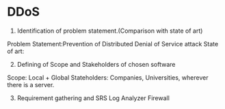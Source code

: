# DDoS
1. Identification of problem statement.(Comparison with state of art)

Problem Statement:Prevention of Distributed Denial of Service attack
State of art:

2. Defining of Scope and Stakeholders of chosen software

Scope: Local + Global
Stateholders: Companies, Universities, wherever there is a server.

3. Requirement gathering and SRS
 Log Analyzer
 Firewall
